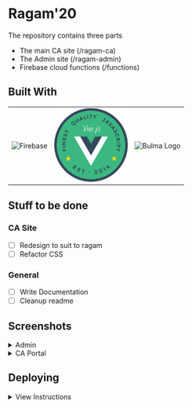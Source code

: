 # Ragam'20

The repository contains three parts
- The main CA site (/ragam-ca)
- The Admin site (/ragam-admin)
- Firebase cloud functions (/functions)

## Built With

| | | |
|:-----:|:-----:|:-----:|
|<img width="150" src="https://firebase.google.com/downloads/brand-guidelines/PNG/logo-standard.png" alt="Firebase">|<img width="150" src="https://github.com/vuejs/art/raw/master/vue-badge.png" alt="VueJS 2">|<img width="150" src="https://bulma.io/images/bulma-logo.png" alt="Bulma Logo">|

## Stuff to be done
### CA Site
- [ ] Redesign to suit to ragam 
- [ ] Refactor CSS

### General
- [ ] Write Documentation
- [ ] Cleanup readme

## Screenshots
<details>
<summary>Admin</summary>

| | | |
|:-------------------------:|:-------------------------:|:-------------------------:|
|<img width="1604" src="screenshots/admin-login.png" alt="Admin Login Screen"> |  <img width="1604" src="screenshots/admin-dashboard.png" alt="Admin Dashboard">|<img width="1604" src="screenshots/admin-config.png" alt="Config page">|
|<img width="1604" src="screenshots/admin-login-mobile.png" alt="Admin login mobile"> Admin Login Page Mobile  |  <img width="1604" src="screenshots/admin-dashboard-mobile.png" alt="Full page screenshot of mobile dashboard" >|<img width="1604" src="screenshots/admin-manageposter-mobile.png" alt="Manage Poster Screen" >|
</details>
<details>
<summary>CA Portal</summary>
</details>

## Deploying
<details> 
<summary> View Instructions </summary>

- Setup and configure Firebase using `firebase-cli` as follows
    ```
    Hosting Ragam CA            => ragam-ca/dist
    Hosting Ragam Admin         => ragam-admin/dist
    Firebase Cloud functions    => functions
    ```
    (this should be pre configured with firebase.json)

- Go to Firebase Project page and add Google , Email and Password as authentication providers.

- Create a new user with email and password note the UID ( This will be the admin user ).

- Update the new UID in `database.rules.json` and `storage.rules`.( This takes care of permissions )

- Seed the database with `database-seed.json` using Firebase console.

- Build and deploy using `yarn deploy`.

</details>
